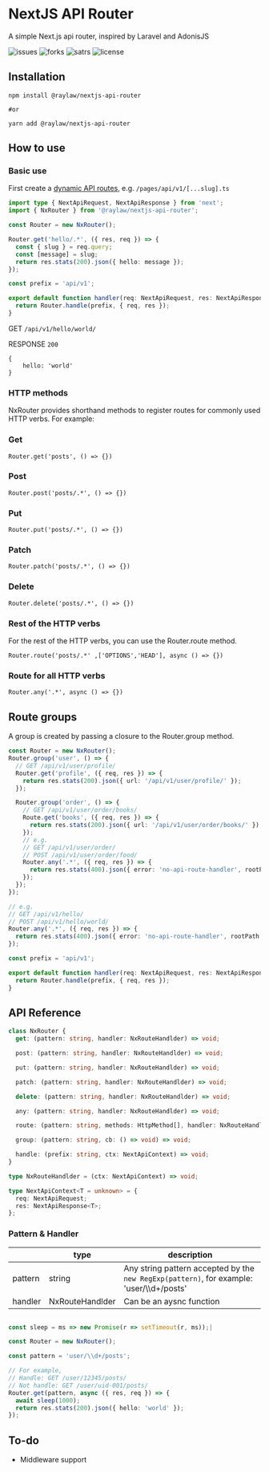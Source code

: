 # NextJS API Router

A simple Next.js api router, inspired by Laravel and AdonisJS

![issues](https://img.shields.io/github/issues/raylaw/nextjs-api-router)
![forks](https://img.shields.io/github/forks/raylaw/nextjs-api-router)
![satrs](https://img.shields.io/github/stars/raylaw/nextjs-api-router)
![license](https://img.shields.io/github/license/raylaw/nextjs-api-router)

## Installation

```
npm install @raylaw/nextjs-api-router

#or

yarn add @raylaw/nextjs-api-router
```

## How to use

### Basic use

First create a [dynamic API routes](https://nextjs.org/docs/api-routes/dynamic-api-routes), e.g. `/pages/api/v1/[...slug].ts`

```ts
import type { NextApiRequest, NextApiResponse } from 'next';
import { NxRouter } from '@raylaw/nextjs-api-router';

const Router = new NxRouter();

Router.get('hello/.*', ({ res, req }) => {
  const { slug } = req.query;
  const [message] = slug;
  return res.stats(200).json({ hello: message });
});

const prefix = 'api/v1';

export default function handler(req: NextApiRequest, res: NextApiResponse) {
  return Router.handle(prefix, { req, res });
}
```

GET `/api/v1/hello/world/`

RESPONSE `200`

```
{
    hello: 'world'
}
```

### HTTP methods

NxRouter provides shorthand methods to register routes for commonly used HTTP verbs. For example:

### Get

    Router.get('posts', () => {})

### Post

    Router.post('posts/.*', () => {})

### Put

    Router.put('posts/.*', () => {})

### Patch

    Router.patch('posts/.*', () => {})

### Delete

    Router.delete('posts/.*', () => {})

### Rest of the HTTP verbs

For the rest of the HTTP verbs, you can use the Router.route method.

    Router.route('posts/.*' ,['OPTIONS','HEAD'], async () => {})

### Route for all HTTP verbs

    Router.any('.*', async () => {})

## Route groups

A group is created by passing a closure to the Router.group method.

```ts
const Router = new NxRouter();
Router.group('user', () => {
  // GET /api/v1/user/profile/
  Router.get('profile', ({ req, res }) => {
    return res.stats(200).json({ url: '/api/v1/user/profile/' });
  });

  Router.group('order', () => {
    // GET /api/v1/user/order/books/
    Route.get('books', ({ req, res }) => {
      return res.stats(200).json({ url: '/api/v1/user/order/books/' });
    });
    // e.g.
    // GET /api/v1/user/order/
    // POST /api/v1/user/order/food/
    Router.any('.*', ({ req, res }) => {
      return res.stats(400).json({ error: 'no-api-route-handler', rootPath: '/api/v1/user/order/' });
    });
  });
});

// e.g.
// GET /api/v1/hello/
// POST /api/v1/hello/world/
Router.any('.*', ({ req, res }) => {
  return res.stats(400).json({ error: 'no-api-route-handler', rootPath: '/api/v1/' });
});

const prefix = 'api/v1';

export default function handler(req: NextApiRequest, res: NextApiResponse) {
  return Router.handle(prefix, { req, res });
}
```

## API Reference

```ts
class NxRouter {
  get: (pattern: string, handler: NxRouteHandlder) => void;

  post: (pattern: string, handler: NxRouteHandlder) => void;

  put: (pattern: string, handler: NxRouteHandlder) => void;

  patch: (pattern: string, handler: NxRouteHandlder) => void;

  delete: (pattern: string, handler: NxRouteHandlder) => void;

  any: (pattern: string, handler: NxRouteHandlder) => void;

  route: (pattern: string, methods: HttpMethod[], handler: NxRouteHandlder) => void;

  group: (pattern: string, cb: () => void) => void;

  handle: (prefix: string, ctx: NextApiContext) => void;
}

type NxRouteHandlder = (ctx: NextApiContext) => void;

type NextApiContext<T = unknown> = {
  req: NextApiRequest;
  res: NextApiResponse<T>;
};
```

### Pattern & Handler

|         | type            | description                                                                               |
| ------- | --------------- | ----------------------------------------------------------------------------------------- |
| pattern | string          | Any string pattern accepted by the `new RegExp(pattern)`, for example: 'user/\\\d+/posts' |
| handler | NxRouteHandlder | Can be an aysnc function                                                                  |

```ts

const sleep = ms => new Promise(r => setTimeout(r, ms));|

const Router = new NxRouter();

const pattern = 'user/\\d+/posts';

// For example,
// Handle: GET /user/12345/posts/
// Not handle: GET /user/uid-001/posts/
Router.get(pattern, async ({ res, req }) => {
  await sleep(1000);
  return res.stats(200).json({ hello: 'world' });
});

```

## To-do

- Middleware support
